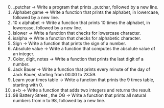 0. _putchar -> Write a program that prints _putchar, followed by a new line.
1. Alphabet game -> Write a function that prints the alphabet, in lowercase, followed by a new line.
2. 10 x alphabet -> Write a function that prints 10 times the alphabet, in lowercase, followed by a new line.
3. islower -> Write a function that checks for lowercase character.
4. isalpha -> Write a function that checks for alphabetic character.
5. Sign -> Write a function that prints the sign of a number.
6. Absolute value -> Write a function that computes the absolute value of an integer.
7. Color, digit, notes -> Write a function that prints the last digit of a number.
8. Jack Bauer -> Write a function that prints every minute of the day of Jack Bauer, starting from 00:00 to 23:59.
9. Learn your times table -> Write a function that prints the 9 times table, starting with 0.
10. a+b -> Write a function that adds two integers and returns the result.
11. 98 Battery Street , the OG -> Write a function that prints all natural numbers from n to 98, followed by a new line.
